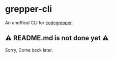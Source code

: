# grepper-cli

An unoffical CLI for [codegrepper](https://www.codegrepper.com/).

## ⚠️ README.md is not done yet ⚠️

Sorry, Come back later.

